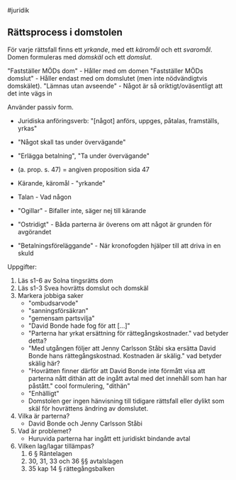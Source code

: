 #juridik 
## Rättsprocess i domstolen
För varje rättsfall finns ett *yrkande*, med ett *käromål* och ett *svaromål*. Domen formuleras med *domskäl* och ett *domslut*.

"Fastställer MÖDs dom" - Håller med om domen
"Fastställer MÖDs domslut" - Håller endast med om domslutet (men inte nödvändigtvis domskälet).
"Lämnas utan avseende" - Något är så oriktigt/oväsentligt att det inte vägs in

Använder passiv form.
- Juridiska anföringsverb: "\[något\] anförs, uppges, påtalas, framställs, yrkas"
- "Något skall tas under övervägande"
- "Erlägga betalning", "Ta under övervägande"
- (a. prop. s. 47) = angiven proposition sida 47

- Kärande, käromål - "yrkande"
- Talan - Vad någon
- "Ogillar" - Bifaller inte, säger nej till kärande
- "Ostridigt" - Båda parterna är överens om att något är grunden för avgörandet
- "Betalningsföreläggande" - När kronofogden hjälper till att driva in en skuld



Uppgifter:
1. Läs s1-6 av Solna tingsrätts dom
2. Läs s1-3 Svea hovrätts domslut och domskäl
3. Markera jobbiga saker
	- "ombudsarvode"
	- "sanningsförsäkran"
	- "gemensam partsvilja"
	- "David Bonde hade fog för att \[...\]"
	- "Parterna har yrkat ersättning för rättegångskostnader." vad betyder detta?
	- "Med utgången följer att Jenny Carlsson Ståbi ska ersätta David Bonde hans rättegångskostnad. Kostnaden är skälig." vad betyder skälig här?
	- "Hovrätten finner därför att David Bonde inte förmått visa att parterna nått dithän att de ingått avtal med det innehåll som han har påstått." cool formulering, "dithän"
	- "Enhälligt"
	- Domstolen ger ingen hänvisning till tidigare rättsfall eller dylikt som skäl för hovrättens ändring av domslutet. 
1. Vilka är parterna?
	- David Bonde och Jenny Carlsson Ståbi
2. Vad är problemet?
	- Huruvida parterna har ingått ett juridiskt bindande avtal
3. Vilken lag/lagar tillämpas?
	1. 6 § Räntelagen
	2. 30, 31, 33 och 36 §§ avtalslagen
	3. 35 kap 14 § rättegångsbalken